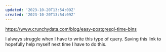 ```yaml
---
updated: '2023-10-20T13:54:09Z'
created: '2023-10-20T13:54:09Z'
---
```

https://www.crunchydata.com/blog/easy-postgresql-time-bins

I always struggle when I have to write this type of query. Saving this link to hopefully help myself next time I have to do this.